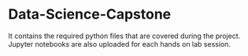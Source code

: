 # Data-Science-Capstone
It contains the required python files that are covered during the project.
Jupyter notebooks are also uploaded for each hands on lab session.
